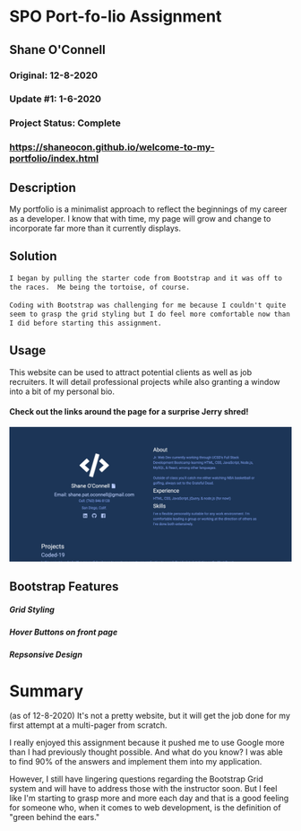 # SPO Port-fo-lio Assignment
## Shane O'Connell
### Original: 12-8-2020
### Update #1: 1-6-2020
### Project Status: Complete
### https://shaneocon.github.io/welcome-to-my-portfolio/index.html
## Description

My portfolio is a minimalist approach to reflect the beginnings of my career as a developer.  I know that with time, my page will grow and change to incorporate far more than it currently displays. 



## Solution
    I began by pulling the starter code from Bootstrap and it was off to the races.  Me being the tortoise, of course.  
    
    Coding with Bootstrap was challenging for me because I couldn't quite seem to grasp the grid styling but I do feel more comfortable now than I did before starting this assignment.   

## Usage 

This website can be used to attract potential clients as well as job recruiters.  It will detail professional projects while also granting a window into a bit of my personal bio.  

#### Check out the links around the page for a surprise Jerry shred!


![Website Screenshot](images/website-screenshot1.png)




## Bootstrap Features
##### Grid Styling
##### Hover Buttons on front page
##### Repsonsive Design


# Summary

(as of 12-8-2020) It's not a pretty website, but it will get the job done for my first attempt at a multi-pager from scratch.  

I really enjoyed this assignment because it pushed me to use Google more than I had previously thought possible. And what do you know? I was able to find 90% of the answers and implement them into my application.  

However, I still have lingering questions regarding the Bootstrap Grid system and will have to address those with the instructor soon.  But I feel like I'm starting to grasp more and more each day and that is a good feeling for someone who, when it comes to web development, is the definition of "green behind the ears."





